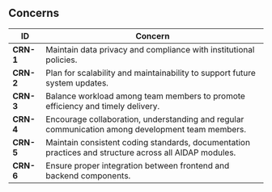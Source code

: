## Concerns

| ID | Concern |
|----|---------|
| **CRN-1** | Maintain data privacy and compliance with institutional policies. |
| **CRN-2** | Plan for scalability and maintainability to support future system updates. |
| **CRN-3** | Balance workload among team members to promote efficiency and timely delivery. |
| **CRN-4** | Encourage collaboration, understanding and regular communication among development team members. |
| **CRN-5** | Maintain consistent coding standards, documentation practices and structure across all AIDAP modules. |
| **CRN-6** | Ensure proper integration between frontend and backend components. |
